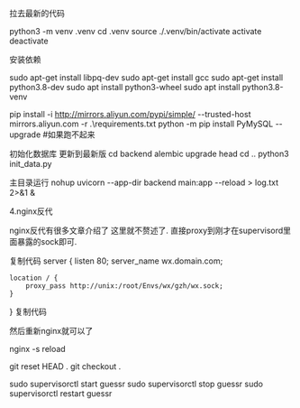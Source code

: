 拉去最新的代码

python3 -m venv .venv
cd .venv
source ./.venv/bin/activate
activate 
deactivate

安装依赖


sudo apt-get install libpq-dev
sudo apt-get install gcc
sudo apt-get install python3.8-dev
sudo apt install python3-wheel
sudo apt install python3.8-venv

pip install -i http://mirrors.aliyun.com/pypi/simple/ --trusted-host mirrors.aliyun.com -r .\requirements.txt
python -m pip install PyMySQL --upgrade #如果跑不起来

初始化数据库 更新到最新版
cd backend
alembic upgrade head
cd ..
python3 init_data.py

主目录运行
nohup uvicorn --app-dir backend main:app --reload > log.txt 2>&1 &


4.nginx反代

 

nginx反代有很多文章介绍了 这里就不赘述了. 直接proxy到刚才在supervisord里面暴露的sock即可.

 

复制代码
server {
    listen 80;
    server_name wx.domain.com;

    location / {
        proxy_pass http://unix:/root/Envs/wx/gzh/wx.sock;
    }
}
复制代码
 

然后重新nginx就可以了

nginx -s reload


git reset HEAD .
git checkout .

sudo supervisorctl start guessr
sudo supervisorctl stop guessr
sudo supervisorctl restart guessr